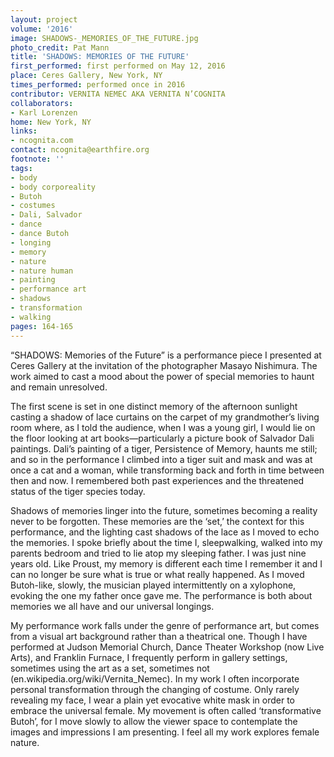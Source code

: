```yaml
---
layout: project
volume: '2016'
image: SHADOWS-_MEMORIES_OF_THE_FUTURE.jpg
photo_credit: Pat Mann
title: 'SHADOWS: MEMORIES OF THE FUTURE'
first_performed: first performed on May 12, 2016
place: Ceres Gallery, New York, NY
times_performed: performed once in 2016
contributor: VERNITA NEMEC AKA VERNITA N’COGNITA
collaborators:
- Karl Lorenzen
home: New York, NY
links:
- ncognita.com
contact: ncognita@earthfire.org
footnote: ''
tags:
- body
- body corporeality
- Butoh
- costumes
- Dali, Salvador
- dance
- dance Butoh
- longing
- memory
- nature
- nature human
- painting
- performance art
- shadows
- transformation
- walking
pages: 164-165
---
```


“SHADOWS: Memories of the Future” is a performance piece I presented at Ceres Gallery at the invitation of the photographer Masayo Nishimura. The work aimed to cast a mood about the power of special memories to haunt and remain unresolved.

The first scene is set in one distinct memory of the afternoon sunlight casting a shadow of lace curtains on the carpet of my grandmother’s living room where, as I told the audience, when I was a young girl, I would lie on the floor looking at art books—particularly a picture book of Salvador Dali paintings. Dali’s painting of a tiger, Persistence of Memory, haunts me still; and so in the performance I climbed into a tiger suit and mask and was at once a cat and a woman, while transforming back and forth in time between then and now. I remembered both past experiences and the threatened status of the tiger species today.

Shadows of memories linger into the future, sometimes becoming a reality never to be forgotten. These memories are the ‘set,’ the context for this performance, and the lighting cast shadows of the lace as I moved to echo the memories. I spoke briefly about the time I, sleepwalking, walked into my parents bedroom and tried to lie atop my sleeping father. I was just nine years old. Like Proust, my memory is different each time I remember it and I can no longer be sure what is true or what really happened. As I moved Butoh-like, slowly, the musician played intermittently on a xylophone, evoking the one my father once gave me. The performance is both about memories we all have and our universal longings.

My performance work falls under the genre of performance art, but comes from a visual art background rather than a theatrical one. Though I have performed at Judson Memorial Church, Dance Theater Workshop (now Live Arts), and Franklin Furnace, I frequently perform in gallery settings, sometimes using the art as a set, sometimes not (en.wikipedia.org/wiki/Vernita_Nemec). In my work I often incorporate personal transformation through the changing of costume. Only rarely revealing my face, I wear a plain yet evocative white mask in order to embrace the universal female. My movement is often called ‘transformative Butoh’, for I move slowly to allow the viewer space to contemplate the images and impressions I am presenting. I feel all my work explores female nature.
